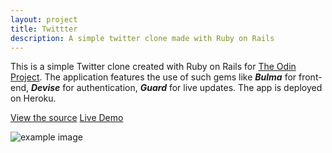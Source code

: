 ```yaml
---
layout: project
title: Twittter
description: A simple twitter clone made with Ruby on Rails
---
```


This is a simple Twitter clone created with Ruby on Rails for [The Odin Project](https://theodinproject.com).
The application features the use of such gems like ***Bulma*** for front-end, ***Devise*** for
authentication, ***Guard*** for live updates. The app is deployed on Heroku.

<a href="https://github.com/sejego/twittter"><span class="label">View the source</span></a>
<a href="https://glacial-cliffs-78957.herokuapp.com"><span class="label">Live Demo</span></a>

![example image]({{site.url}}/assets/images/twitter-clone.png "Twitter clone")
